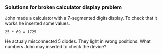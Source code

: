 ### Solutions for broken calculator display problem

John made a calculator with a 7-segmented digits display.
To check that it works he inserted some values.
```
25 * 69 = 1725
```
He actualy misconnected 5 diodes. They light in wrong positions.
What numbers John may inserted to check the device?
